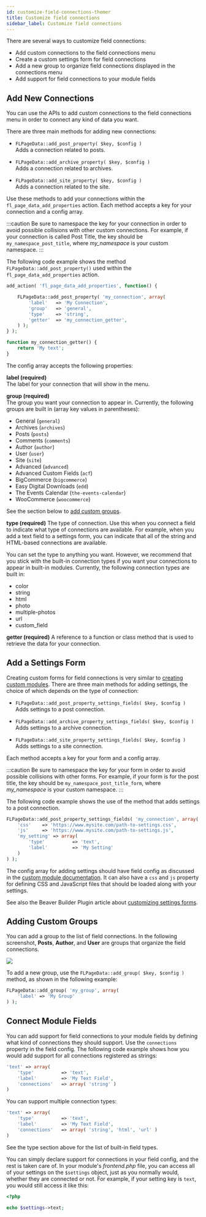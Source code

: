 ```yaml
---
id: customize-field-connections-themer
title: Customize field connections
sidebar_label: Customize field connections
---
```


There are several ways to customize field connections:

* Add custom connections to the field connections menu
* Create a custom settings form for field connections
* Add a new group to organize field connections displayed in the connections menu
* Add support for field connections to your module fields

## Add New Connections

You can use the APIs to add custom connections to the field connections menu in order to connect any kind of data you want.

There are three main methods for adding new connections:

* `FLPageData::add_post_property( $key, $config )`  
Adds a connection related to posts.

* `FLPageData::add_archive_property( $key, $config )`  
Adds a connection related to archives.

* `FLPageData::add_site_property( $key, $config )`  
Adds a connection related to the site.

Use these methods to add your connections within the `fl_page_data_add_properties` action. Each method accepts a key for your connection and a config array.

:::caution
Be sure to namespace the key for your connection in order to avoid possible collisions with other custom connections. For example, if your connection is called Post Title, the key should be `my_namespace_post_title`, where *my_namespace* is your custom namespace.
:::

The following code example shows the method `FLPageData::add_post_property()` used within the `fl_page_data_add_properties` action.

```php
add_action( 'fl_page_data_add_properties', function() {

	FLPageData::add_post_property( 'my_connection', array(
		'label'   => 'My Connection',
		'group'   => 'general',
		'type'    => 'string',
		'getter'  => 'my_connection_getter',
	) );
} );

function my_connection_getter() {
	return 'My text';
}
```

The config array accepts the following properties:

**label (required)**  
 The label for your connection that will show in the menu.

**group (required)**  
  The group you want your connection to appear in. Currently, the following groups are built in (array key values in parentheses):
  
* General (`general`)
* Archives (`archives`)
* Posts (`posts`)
* Comments (`comments`)
* Author (`author`)
* User (`user`)
* Site (`site`)
* Advanced (`advanced`)
* Advanced Custom Fields (`acf`)
* BigCommerce (`bigcommerce`)
* Easy Digital Downloads (`edd`)
* The Events Calendar (`the-events-calendar`)
* WooCommerce (`woocommerce`)

See the section below to [add custom groups](customize-field-connections-themer.md/#adding-custom-groups).

**type (required)**
The type of connection. Use this when you connect a field to indicate what type of connections are available. For example, when you add a text field to a settings form, you can indicate that all of the string and HTML-based connections are available.

You can set the type to anything you want. However, we recommend that you stick with the built-in connection types if you want your connections to appear in built-in modules. Currently, the following connection types are built in:

* color
* string
* html
* photo
* multiple-photos
* url
* custom_field

**getter (required)**
A reference to a function or class method that is used to retrieve the data for your connection.

## Add a Settings Form

Creating custom forms for field connections is very similar to [creating custom modules](/beaver-builder/developer/custom-modules/index.md). There are three main methods for adding settings, the choice of which depends on the type of connection:

* `FLPageData::add_post_property_settings_fields( $key, $config )`  
Adds settings to a post connection.

* `FLPageData::add_archive_property_settings_fields( $key, $config )`  
Adds settings to a archive connection.

* `FLPageData::add_site_property_settings_fields( $key, $config )`  
Adds settings to a site connection.

Each method accepts a key for your form and a config array.

:::caution
Be sure to namespace the key for your form in order to avoid possible collisions with other forms. For example, if your form is for the post title, the key should be `my_namespace_post_title_form`, where *my_namespace* is your custom namespace.
:::

The following code example shows the use of the method that adds settings to a post connection.

```php
FLPageData::add_post_property_settings_fields( 'my_connection', array(
	'css'    => 'https://www.mysite.com/path-to-settings.css',
	'js'     => 'https://www.mysite.com/path-to-settings.js',
	'my_setting' => array(
		'type'          => 'text',
		'label'         => 'My Setting'
	)
) );
```

The config array for adding settings should have field config as discussed in the [custom module documentation](/beaver-builder/developer/custom-modules/index.md). It can also have a `css` and `js` property for defining CSS and JavaScript files that should be loaded along with your settings.

See also the Beaver Builder Plugin article about [customizing settings forms](/beaver-builder/developer/tutorials-guides/customize-settings-forms.md).

## Adding Custom Groups

You can add a group to the list of field connections. In the following screenshot, **Posts**, **Author**, and **User** are groups that organize the field connections.

![](/img/beaver-themer/developer--field-connection-api--1.jpg)

To add a new group, use the `FLPageData::add_group( $key, $config )` method, as shown in the following example:

```php
FLPageData::add_group( 'my_group', array(
	'label' => 'My Group'
) );
```

## Connect Module Fields

You can add support for field connections to your module fields by defining what kind of connections they should support. Use the `connections` property in the field config. The following code example shows how you would add support for all connections registered as strings:

```php
'text' => array(
	'type'          => 'text',
	'label'         => 'My Text Field',
	'connections'   => array( 'string' )
)
```

You can support multiple connection types:

```php
'text' => array(
	'type'          => 'text',
	'label'         => 'My Text Field',
	'connections'   => array( 'string', 'html', 'url' )
)
```

See the type section above for the list of built-in field types.

You can simply declare support for connections in your field config, and the rest is taken care of. In your module's _frontend.php_ file, you can access all of your settings on the `$settings` object, just as you normally would, whether they are connected or not. For example, if your setting key is `text`, you would still access it like this:

```php
<?php

echo $settings->text;
```
